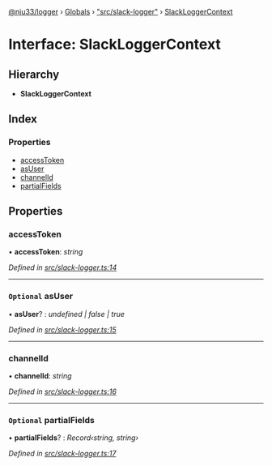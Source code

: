 [@nju33/logger](../README.md) › [Globals](../globals.md) › ["src/slack-logger"](../modules/_src_slack_logger_.md) › [SlackLoggerContext](_src_slack_logger_.slackloggercontext.md)

# Interface: SlackLoggerContext

## Hierarchy

* **SlackLoggerContext**

## Index

### Properties

* [accessToken](_src_slack_logger_.slackloggercontext.md#accesstoken)
* [asUser](_src_slack_logger_.slackloggercontext.md#optional-asuser)
* [channelId](_src_slack_logger_.slackloggercontext.md#channelid)
* [partialFields](_src_slack_logger_.slackloggercontext.md#optional-partialfields)

## Properties

###  accessToken

• **accessToken**: *string*

*Defined in [src/slack-logger.ts:14](https://github.com/nju33/logger/blob/90e4448/src/slack-logger.ts#L14)*

___

### `Optional` asUser

• **asUser**? : *undefined | false | true*

*Defined in [src/slack-logger.ts:15](https://github.com/nju33/logger/blob/90e4448/src/slack-logger.ts#L15)*

___

###  channelId

• **channelId**: *string*

*Defined in [src/slack-logger.ts:16](https://github.com/nju33/logger/blob/90e4448/src/slack-logger.ts#L16)*

___

### `Optional` partialFields

• **partialFields**? : *Record‹string, string›*

*Defined in [src/slack-logger.ts:17](https://github.com/nju33/logger/blob/90e4448/src/slack-logger.ts#L17)*
